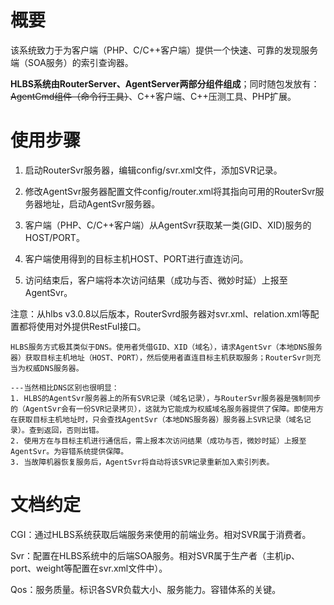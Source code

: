# 概要

该系统致力于为客户端（PHP、C/C++客户端）提供一个快速、可靠的发现服务端（SOA服务）的索引查询器。

**HLBS系统由RouterServer、AgentServer两部分组件组成**；同时随包发放有：~~AgentCmd组件（命令行工具）~~、C++客户端、C++压测工具、PHP扩展。


# 使用步骤

1. 启动RouterSvr服务器，编辑config/svr.xml文件，添加SVR记录。
2. 修改AgentSvr服务器配置文件config/router.xml将其指向可用的RouterSvr服务器地址，启动AgentSvr服务器。

3. 客户端（PHP、C/C++客户端）从AgentSvr获取某一类(GID、XID)服务的HOST/PORT。
4. 客户端使用得到的目标主机HOST、PORT进行直连访问。
5. 访问结束后，客户端将本次访问结果（成功与否、微妙时延）上报至AgentSvr。

注意：从hlbs v3.0.8以后版本，RouterSvrd服务器对svr.xml、relation.xml等配置都将使用对外提供RestFul接口。


```
HLBS服务方式极其类似于DNS。使用者凭借GID、XID（域名），请求AgentSvr（本地DNS服务器）获取目标主机地址（HOST、PORT），然后使用者直连目标主机获取服务；RouterSvr则充当为权威DNS服务器。

---当然相比DNS区别也很明显：
1. HLBS的AgentSvr服务器上的所有SVR记录（域名记录），与RouterSvr服务器是强制同步的（AgentSvr会有一份SVR记录拷贝），这就为它能成为权威域名服务器提供了保障。即使用方在获取目标主机地址时，只会查找AgentSvr（本地DNS服务器）服务器上SVR记录（域名记录）。查到返回，否则出错。
2. 使用方在与目标主机进行通信后，需上报本次访问结果（成功与否，微妙时延）上报至AgentSvr。为容错系统提供保障。
3. 当故障机器恢复服务后，AgentSvr将自动将该SVR记录重新加入索引列表。
```

# 文档约定

CGI：通过HLBS系统获取后端服务来使用的前端业务。相对SVR属于消费者。

Svr：配置在HLBS系统中的后端SOA服务。相对SVR属于生产者（主机ip、port、weight等配置在svr.xml文件中）。

Qos：服务质量。标识各SVR负载大小、服务能力。容错体系的关键。
